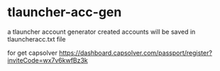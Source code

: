 # tlauncher-acc-gen
a  tlauncher account generator
created accounts will be saved in tlauncheracc.txt file

for get capsolver https://dashboard.capsolver.com/passport/register?inviteCode=wx7v6kwfBz3k
